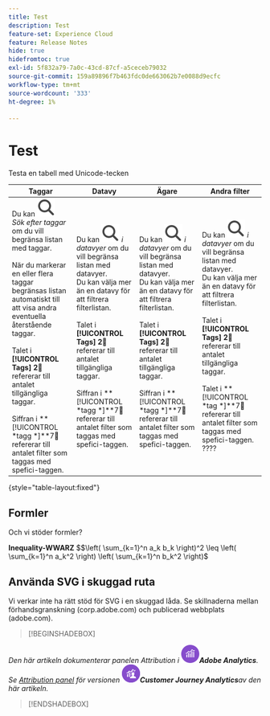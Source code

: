 ```yaml
---
title: Test
description: Test
feature-set: Experience Cloud
feature: Release Notes
hide: true
hidefromtoc: true
exl-id: 5f832a79-7a0c-43cd-87cf-a5ceceb79032
source-git-commit: 159a89896f7b463fdc0de663062b7e0088d9ecfc
workflow-type: tm+mt
source-wordcount: '333'
ht-degree: 1%

---
```


# Test

Testa en tabell med Unicode-tecken

| Taggar | Datavy | Ägare | Andra filter |
|---|---|---|---|
| Du kan ![söka](/help/assets/icons/Search.svg) *Sök efter taggar* om du vill begränsa listan med taggar. <br/><br/>När du markerar en eller flera taggar begränsas listan automatiskt till att visa andra eventuella återstående taggar. <br/><br/>Talet i **[!UICONTROL Tags]** **2︎⃣** refererar till antalet tillgängliga taggar. <br/><br/>Siffran i **[!UICONTROL *tagg *]**7︎⃣ refererar till antalet filter som taggas med spefici-taggen. | Du kan ![söka](/help/assets/icons/Search.svg) *i datavyer* om du vill begränsa listan med datavyer. <br/>Du kan välja mer än en datavy för att filtrera filterlistan. <br/><br/>Talet i **[!UICONTROL Tags]** **2︎⃣** refererar till antalet tillgängliga taggar. <br/><br/>Siffran i **[!UICONTROL *tagg *]**7︎⃣ refererar till antalet filter som taggas med spefici-taggen. | Du kan ![söka](/help/assets/icons/Search.svg) *i datavyer* om du vill begränsa listan med datavyer. <br/>Du kan välja mer än en datavy för att filtrera filterlistan. <br/><br/>Talet i **[!UICONTROL Tags]** **2︎⃣** refererar till antalet tillgängliga taggar. <br/><br/>Siffran i **[!UICONTROL *tagg *]**7︎⃣ refererar till antalet filter som taggas med spefici-taggen. | Du kan ![söka](/help/assets/icons/Search.svg) *i datavyer* om du vill begränsa listan med datavyer. <br/>Du kan välja mer än en datavy för att filtrera filterlistan. <br/><br/>Talet i **[!UICONTROL Tags]** **2︎⃣** refererar till antalet tillgängliga taggar. <br/><br/>Talet i **[!UICONTROL *tag *]**7︎⃣ refererar till antalet filter som taggas med spefici-taggen. ???? |

{style="table-layout:fixed"}



## Formler

Och vi stöder formler?

**Inequality-WWARZ**
$$\left( \sum_{k=1}^n a_k b_k \right)^2 \leq \left( \sum_{k=1}^n a_k^2 \right) \left( \sum_{k=1}^n b_k^2 \right)$




## Använda SVG i skuggad ruta

Vi verkar inte ha rätt stöd för SVG i en skuggad låda. Se skillnaderna mellan förhandsgranskning (corp.adobe.com) och publicerad webbplats (adobe.com).

>[!BEGINSHADEBOX]

*Den här artikeln dokumenterar panelen Attribution i ![AdobeAnalytics](/help/assets/icons/AdobeAnalytics.svg)**Adobe Analytics**.<br/>Se [Attribution panel](https://experienceleague.adobe.com/en/docs/analytics-platform/using/cja-workspace/panels/attribution) för versionen ![CustomerJourneyAnalytics](/help/assets/icons/CustomerJourneyAnalytics.svg)**Customer Journey Analytics**av den här artikeln.*

>[!ENDSHADEBOX]
